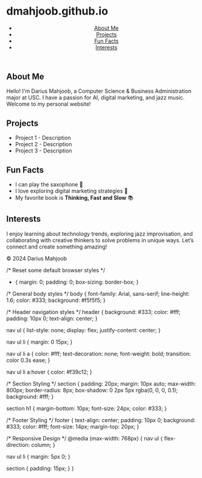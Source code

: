 # dmahjoob.github.io

<!DOCTYPE html>
<html lang="en">

<head>
  <meta charset="UTF-8">
  <meta name="viewport" content="width=device-width, initial-scale=1.0">
  <title>Your Name - GitHub.io</title>
  <link rel="stylesheet" href="style.css">
</head>

<body>
  <!-- Navigation Section -->
  <header>
    <nav>
      <ul>
        <li><a href="#about">About Me</a></li>
        <li><a href="#projects">Projects</a></li>
        <li><a href="#funfacts">Fun Facts</a></li>
        <li><a href="#interests">Interests</a></li>
      </ul>
    </nav>
  </header>

  <!-- About Me Section -->
  <section id="about">
    <h1>About Me</h1>
    <p>Hello! I'm Darius Mahjoob, a Computer Science & Business Administration major at USC. I have a passion for AI, digital marketing, and jazz music. Welcome to my personal website!</p>
  </section>

  <!-- Projects Section -->
  <section id="projects">
    <h1>Projects</h1>
    <ul>
      <li>Project 1 - Description</li>
      <li>Project 2 - Description</li>
      <li>Project 3 - Description</li>
    </ul>
  </section>

  <!-- Fun Facts Section -->
  <section id="funfacts">
    <h1>Fun Facts</h1>
    <ul>
      <li>I can play the saxophone 🎷</li>
      <li>I love exploring digital marketing strategies 🚀</li>
      <li>My favorite book is <strong>Thinking, Fast and Slow</strong> 📚</li>
    </ul>
  </section>

  <!-- Interests Section -->
  <section id="interests">
    <h1>Interests</h1>
    <p>I enjoy learning about technology trends, exploring jazz improvisation, and collaborating with creative thinkers to solve problems in unique ways. Let’s connect and create something amazing!</p>
  </section>

  <!-- Footer Section -->
  <footer>
    <p>&copy; 2024 Darius Mahjoob</p>
  </footer>
  <!-- Link JavaScript if needed -->
  <script src="script.js"></script>
</body>

</html>

/* Reset some default browser styles */
* {
  margin: 0;
  padding: 0;
  box-sizing: border-box;
}

/* General body styles */
body {
  font-family: Arial, sans-serif;
  line-height: 1.6;
  color: #333;
  background: #f5f5f5;
}

/* Header navigation styles */
header {
  background: #333;
  color: #fff;
  padding: 10px 0;
  text-align: center;
}

nav ul {
  list-style: none;
  display: flex;
  justify-content: center;
}

nav ul li {
  margin: 0 15px;
}

nav ul li a {
  color: #fff;
  text-decoration: none;
  font-weight: bold;
  transition: color 0.3s ease;
}

nav ul li a:hover {
  color: #f39c12;
}

/* Section Styling */
section {
  padding: 20px;
  margin: 10px auto;
  max-width: 800px;
  border-radius: 8px;
  box-shadow: 0 2px 5px rgba(0, 0, 0, 0.1);
  background: #fff;
}

section h1 {
  margin-bottom: 10px;
  font-size: 24px;
  color: #333;
}

/* Footer Styling */
footer {
  text-align: center;
  padding: 10px 0;
  background: #333;
  color: #fff;
  font-size: 14px;
  margin-top: 20px;
}

/* Responsive Design */
@media (max-width: 768px) {
  nav ul {
    flex-direction: column;
  }

  nav ul li {
    margin: 5px 0;
  }

  section {
    padding: 15px;
  }
}
